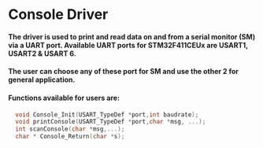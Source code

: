 # Console Driver


#### The driver is used to print and read data on and from a serial monitor (SM) via a UART port. Available UART ports for STM32F411CEUx are USART1, USART2 & USART 6. 
#### The user can choose any of these port for SM and use the other 2 for general application.


#### Functions available for users are:

```C
  void Console_Init(USART_TypeDef *port,int baudrate);
  void printConsole(USART_TypeDef *port,char *msg, ...);
  int scanConsole(char *msg,...);
  char * Console_Return(char *s);

```
